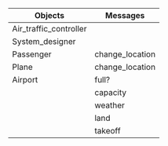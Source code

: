 | Objects        | Messages        |
| -------------- | ---------------
| Air_traffic_controller |         |
| System_designer |                |
| Passenger | change_location |
| Plane | change_location |
| Airport | full? |
|         | capacity |
|         | weather |
|         | land |
|         | takeoff |
